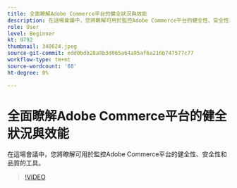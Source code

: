 ```yaml
---
title: 全面瞭解Adobe Commerce平台的健全狀況與效能
description: 在這場會議中，您將瞭解可用於監控Adobe Commerce平台的健全性、安全性和品質的工具。
role: User
level: Beginner
kt: 9792
thumbnail: 340624.jpeg
source-git-commit: edd0bdb28a9b3d065a64a95af6a216b747577c77
workflow-type: tm+mt
source-wordcount: '68'
ht-degree: 0%

---
```


# 全面瞭解Adobe Commerce平台的健全狀況與效能

在這場會議中，您將瞭解可用於監控Adobe Commerce平台的健全性、安全性和品質的工具。

>[!VIDEO](https://video.tv.adobe.com/v/340624/?quality=12&learn=on)
